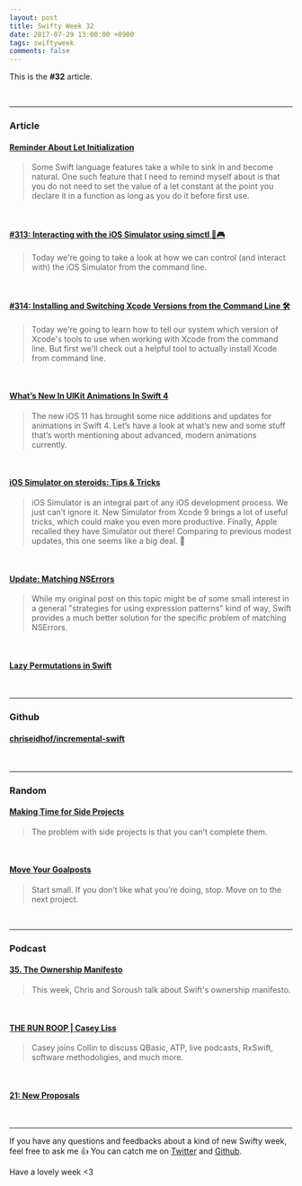 ```yaml
---
layout: post
title: Swifty Week 32
date: 2017-07-29 13:00:00 +0900
tags: swiftyweek
comments: false
---
```


This is the **#32** article. 

<br>

---

### Article

#### [Reminder About Let Initialization](https://useyourloaf.com/blog/reminder-about-let-initialization/)

> Some Swift language features take a while to sink in and become natural. One such feature that I need to remind myself about is that you do not need to set the value of a let constant at the point you declare it in a function as long as you do it before first use.

<br>

#### [#313: Interacting with the iOS Simulator using simctl 📱🎮](https://littlebitesofcocoa.com/313-interacting-with-the-ios-simulator-using-simctl)

> Today we're going to take a look at how we can control (and interact with) the iOS Simulator from the command line.

<br>

#### [#314: Installing and Switching Xcode Versions from the Command Line 🛠](https://littlebitesofcocoa.com/314-installing-and-switching-xcode-versions-from-the-command-line)

> Today we're going to learn how to tell our system which version of Xcode's tools to use when working with Xcode from the command line. But first we'll check out a helpful tool to actually install Xcode from command line.

<br>

#### [What’s New In UIKit Animations In Swift 4](https://digitalleaves.com/blog/2017/07/whats-new-animations-swift-4/)

> The new iOS 11 has brought some nice additions and updates for animations in Swift 4. Let’s have a look at what’s new and some stuff that’s worth mentioning about advanced, modern animations currently.

<br>

#### [iOS Simulator on steroids: Tips & Tricks](https://medium.com/flawless-app-stories/simulator-on-steroids-c12774ca6b)

> iOS Simulator is an integral part of any iOS development process. We just can’t ignore it. New Simulator from Xcode 9 brings a lot of useful tricks, which could make you even more productive. Finally, Apple recalled they have Simulator out there! Comparing to previous modest updates, this one seems like a big deal. 🙌

<br>

#### [Update: Matching NSErrors](http://www.figure.ink/blog/2017/7/24/update-matching-nserrors)

> While my original post on this topic might be of some small interest in a general "strategies for using expression patterns" kind of way, Swift provides a much better solution for the specific problem of matching NSErrors.

<br>

#### [Lazy Permutations in Swift](http://www.figure.ink/blog/2017/7/30/lazy-permutations-in-swift)

<br>

---

### Github

#### [chriseidhof/incremental-swift](https://github.com/chriseidhof/incremental-swift)

<br>

---

### Random

#### [Making Time for Side Projects](http://gordonfontenot.com/blog/making-time-for-side-projects/)

> The problem with side projects is that you can’t complete them.

<br>

#### [Move Your Goalposts](http://gabebw.com/blog/2015/01/14/move-your-goalposts)

> Start small. If you don’t like what you’re doing, stop. Move on to the next project.

<br>

---

### Podcast

#### [35. The Ownership Manifesto](https://fatalerror.fm/episodes/2017/7/24/35-the-ownership-manifesto)

> This week, Chris and Soroush talk about Swift's ownership manifesto.

<br>

#### [THE RUN ROOP | Casey Liss](http://www.therunloop.com/14)

> Casey joins Collin to discuss QBasic, ATP, live podcasts, RxSwift, software methodoligies, and much more.

<br>

#### [21: New Proposals](https://spec.fm/podcasts/swift-unwrapped/77840)

<br>

---

If you have any questions and feedbacks about a kind of new Swifty week, feel free to ask me :+1:
You can catch me on [Twitter](https://twitter.com/pixyzehn) and [Github](https://github.com/pixyzehn).

Have a lovely week <3


